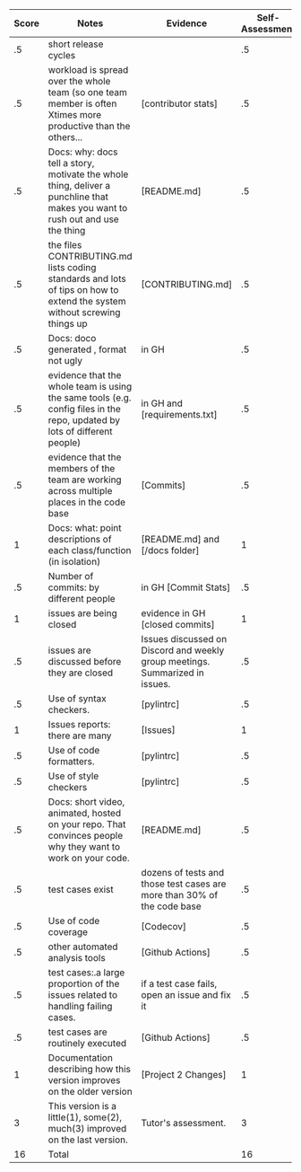 |Score|Notes| Evidence|Self-Assessment
|---|---------|-----|---|
|.5| short release cycles||.5|
|.5| workload is spread over the whole team (so one team member is often Xtimes more productive than the others...|[contributor stats]|.5|
|.5|Docs: why: docs tell a story, motivate the whole thing, deliver a punchline that makes you want to rush out and use the thing | [README.md]|.5|
|.5|the files CONTRIBUTING.md lists coding standards and lots of tips on how to extend the system without screwing things up  |[CONTRIBUTING.md] |.5|
|.5|Docs: doco generated , format not ugly  | in GH| .5|
|.5|evidence that the whole team is using the same tools (e.g. config files in the repo, updated by lots of different people) | in GH and [requirements.txt] | .5|
|.5|evidence that the members of the team are working across multiple places in the code base | [Commits]| .5|
|1|Docs: what: point descriptions of each class/function (in isolation)  | [README.md] and [/docs folder] | 1
|.5|Number of commits: by different people  | in GH [Commit Stats]| .5
|1|issues are being closed | evidence in GH [closed commits]| 1
|.5|issues are discussed before they are closed | Issues discussed on Discord and weekly group meetings. Summarized in issues.| .5
|.5|Use of syntax checkers. | [pylintrc]|.5|
|1|Issues reports: there are many  | [Issues] | 1
|.5|Use of code formatters. | [pylintrc]|.5|
|.5|Use of style checkers | [pylintrc]|.5|
|.5|Docs: short video, animated, hosted on your repo. That convinces people why they want to work on your code. | [README.md] | .5
|.5|test cases exist  | dozens of tests and those test cases are more than 30% of the code base| .5
|.5|Use of code coverage  | [Codecov]|.5|
|.5|other automated analysis tools  | [Github Actions]|.5|
|.5|test cases:.a large proportion of the issues related to handling failing cases. | if a test case fails, open an issue and fix it| .5
|.5|test cases are routinely executed | [Github Actions]|.5|
|1|Documentation describing how this version improves on the older version| [Project 2 Changes] | 1 |
|3|This version is a little(1), some(2), much(3) improved on the last version.|Tutor's assessment.| 3
|16| Total| | 16

